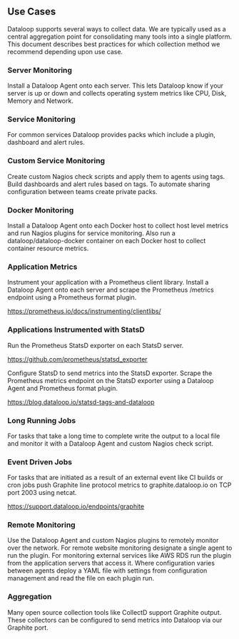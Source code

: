 ## Use Cases

Dataloop supports several ways to collect data. We are typically used as a central aggregation point for consolidating many tools into a single platform. This document describes best practices for which collection method we recommend depending upon use case.

### Server Monitoring

Install a Dataloop Agent onto each server. This lets Dataloop know if your server is up or down and collects operating system metrics like CPU, Disk, Memory and Network.

### Service Monitoring

For common services Dataloop provides packs which include a plugin, dashboard and alert rules. 

### Custom Service Monitoring

Create custom Nagios check scripts and apply them to agents using tags. Build dashboards and alert rules based on tags. To automate sharing configuration between teams create private packs.

### Docker Monitoring

Install a Dataloop Agent onto each Docker host to collect host level metrics and run Nagios plugins for service monitoring. Also run a dataloop/dataloop-docker container on each Docker host to collect container resource metrics.

### Application Metrics

Instrument your application with a Prometheus client library. Install a Dataloop Agent onto each server and scrape the Prometheus /metrics endpoint using a Prometheus format plugin.

<https://prometheus.io/docs/instrumenting/clientlibs/>

### Applications Instrumented with StatsD

Run the Prometheus StatsD exporter on each StatsD server.

<https://github.com/prometheus/statsd_exporter>

Configure StatsD to send metrics into the StatsD exporter. Scrape the Prometheus metrics endpoint on the StatsD exporter using a Dataloop Agent and Prometheus format plugin.

<https://blog.dataloop.io/statsd-tags-and-dataloop>

### Long Running Jobs

For tasks that take a long time to complete write the output to a local file and monitor it with a Dataloop Agent and custom Nagios check script.

### Event Driven Jobs

For tasks that are initiated as a result of an external event like CI builds or cron jobs push Graphite line protocol metrics to graphite.dataloop.io on TCP port 2003 using netcat.

<https://support.dataloop.io/endpoints/graphite>

### Remote Monitoring

Use the Dataloop Agent and custom Nagios plugins to remotely monitor over the network. For remote website monitoring designate a single agent to run the plugin. For monitoring external services like AWS RDS run the plugin from the application servers that access it. Where configuration varies between agents deploy a YAML file with settings from configuration management and read the file on each plugin run.

### Aggregation

Many open source collection tools like CollectD support Graphite output. These collectors can be configured to send metrics into Dataloop via our Graphite port.
